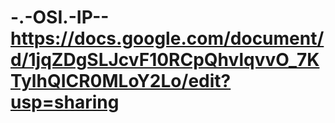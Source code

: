 # -.-OSI.-IP-- https://docs.google.com/document/d/1jqZDgSLJcvF10RCpQhvlqvvO_7KTylhQICR0MLoY2Lo/edit?usp=sharing
